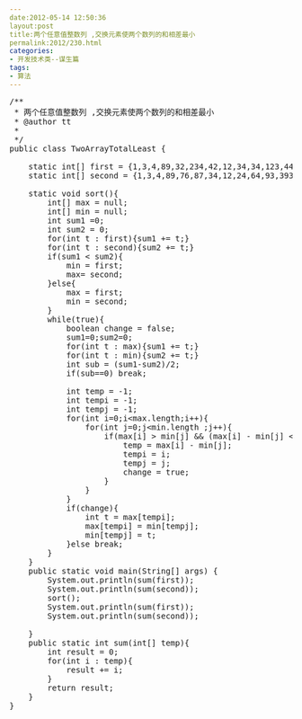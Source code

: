 ```yaml
---
date:2012-05-14 12:50:36
layout:post
title:两个任意值整数列 ,交换元素使两个数列的和相差最小
permalink:2012/230.html
categories:
- 开发技术类--谋生篇
tags:
- 算法
---
```



<pre class="prettyprint lang-java linenums">/**
 * 两个任意值整数列 ,交换元素使两个数列的和相差最小
 * @author tt
 *
 */
public class TwoArrayTotalLeast {

	static int[] first = {1,3,4,89,32,234,42,12,34,34,123,443,55,66};
	static int[] second = {1,3,4,89,76,87,34,12,24,64,93,393,59,89};
	
	static void sort(){
		int[] max = null;
		int[] min = null;
		int sum1 =0;
		int sum2 = 0;
		for(int t : first){sum1 += t;}
		for(int t : second){sum2 += t;}
		if(sum1 &lt; sum2){
			min = first;
			max= second;
		}else{
			max = first;
			min = second;
		}
		while(true){
			boolean change = false;
			sum1=0;sum2=0;
			for(int t : max){sum1 += t;}
			for(int t : min){sum2 += t;}
			int sub = (sum1-sum2)/2;
			if(sub==0) break;
			
			int temp = -1;
			int tempi = -1;
			int tempj = -1;
			for(int i=0;i&lt;max.length;i++){
				for(int j=0;j&lt;min.length ;j++){
					if(max[i] &gt; min[j] &amp;&amp; (max[i] - min[j] &lt;= sub) &amp;&amp; (max[i] - min[j]  &gt; temp)){
						temp = max[i] - min[j];
						tempi = i;
						tempj = j;
						change = true;
					}
				}
			}
			if(change){
				int t = max[tempi];
				max[tempi] = min[tempj];
				min[tempj] = t;
			}else break;
		}
	}
	public static void main(String[] args) {
		System.out.println(sum(first));
		System.out.println(sum(second));
		sort();
		System.out.println(sum(first));
		System.out.println(sum(second));
		
	}
	public static int sum(int[] temp){
		int result = 0;
		for(int i : temp){
			result += i;
		}
		return result;
	}
}</pre>